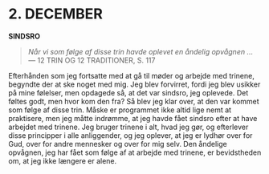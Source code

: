 # 2. DECEMBER

**SINDSRO**

> *Når vi som følge af disse trin havde oplevet en åndelig opvågnen …*
> — 12 TRIN OG 12 TRADITIONER, S. 117

Efterhånden som jeg fortsatte med at gå til møder og arbejde med trinene, begyndte der at ske noget med mig. Jeg blev forvirret, fordi jeg blev usikker på mine følelser, men opdagede så, at det var sindsro, jeg oplevede. Det føltes godt, men hvor kom den fra? Så blev jeg klar over, at den var kommet som følge af disse trin. Måske er programmet ikke altid lige nemt at praktisere, men jeg måtte indrømme, at jeg havde fået sindsro efter at have arbejdet med trinene. Jeg bruger trinene i alt, hvad jeg gør, og efterlever disse principper i alle anliggender, og jeg oplever, at jeg er lydhør over for Gud, over for andre mennesker og over for mig selv. Den åndelige opvågnen, jeg har fået som følge af at arbejde med trinene, er bevidstheden om, at jeg ikke længere er alene.
